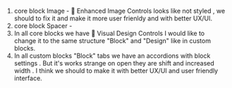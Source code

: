 1. core block Image - 📱 Enhanced Image Controls looks like not styled , we should to fix it and make it more user frienldy and with better UX/UI.
2. core block Spacer - 
3. In all core blocks we have 📱 Visual Design Controls I would like to change it to the same structure "Block" and "Design" like in custom blocks.
5. In all custom blocks "Block" tabs we have an accordions with block settings . But it's works strange on open they are shift and increased width . I think we should to make it with better UX/UI and user friendly interface.
